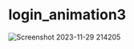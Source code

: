 # login_animation3
![Screenshot 2023-11-29 214205](https://github.com/Debarjitmohanty/login_animation3/assets/91021174/64c409d3-ab99-48c3-af60-376d9625cc83)
